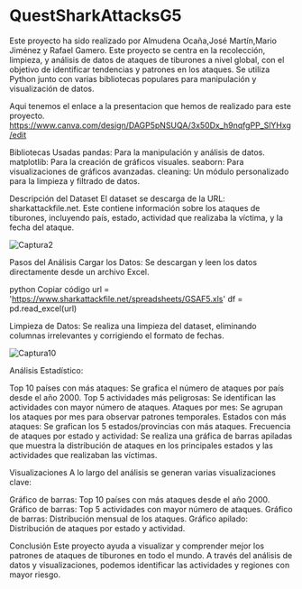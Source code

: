 # QuestSharkAttacksG5


Este proyecto ha sido realizado por Almudena Ocaña,José Martín,Mario Jiménez y Rafael Gamero. Este proyecto se centra en la recolección, limpieza, y análisis de datos de ataques de tiburones a nivel global, con el objetivo de identificar tendencias y patrones en los ataques. Se utiliza Python junto con varias bibliotecas populares para manipulación y visualización de datos.

Aqui tenemos el enlace a la presentacion que hemos de realizado para este proyecto.
https://www.canva.com/design/DAGP5pNSUQA/3x50Dx_h9nqfgPP_SlYHxg/edit

Bibliotecas Usadas
pandas: Para la manipulación y análisis de datos.
matplotlib: Para la creación de gráficos visuales.
seaborn: Para visualizaciones de gráficos avanzadas.
cleaning: Un módulo personalizado para la limpieza y filtrado de datos.

Descripción del Dataset
El dataset se descarga de la URL: sharkattackfile.net. Este contiene información sobre los ataques de tiburones, incluyendo país, estado, actividad que realizaba la víctima, y la fecha del ataque.

![Captura2](https://github.com/user-attachments/assets/600637fc-f569-40f8-9cd0-e5bfaef148a2)

Pasos del Análisis
Cargar los Datos: Se descargan y leen los datos directamente desde un archivo Excel.

python
Copiar código
url = 'https://www.sharkattackfile.net/spreadsheets/GSAF5.xls'
df = pd.read_excel(url)

Limpieza de Datos: Se realiza una limpieza del dataset, eliminando columnas irrelevantes y corrigiendo el formato de fechas.

![Captura10](https://github.com/user-attachments/assets/03d1dd6d-cf34-4805-be4b-1d36af11575d)


Análisis Estadístico:

Top 10 países con más ataques: Se grafica el número de ataques por país desde el año 2000.
Top 5 actividades más peligrosas: Se identifican las actividades con mayor número de ataques.
Ataques por mes: Se agrupan los ataques por mes para observar patrones temporales.
Estados con más ataques: Se grafican los 5 estados/provincias con más ataques.
Frecuencia de ataques por estado y actividad: Se realiza una gráfica de barras apiladas que muestra la distribución de ataques en los principales estados y las actividades que realizaban las víctimas.

Visualizaciones
A lo largo del análisis se generan varias visualizaciones clave:

Gráfico de barras: Top 10 países con más ataques desde el año 2000.
Gráfico de barras: Top 5 actividades con mayor número de ataques.
Gráfico de barras: Distribución mensual de los ataques.
Gráfico apilado: Distribución de ataques por estado y actividad.


Conclusión
Este proyecto ayuda a visualizar y comprender mejor los patrones de ataques de tiburones en todo el mundo. A través del análisis de datos y visualizaciones, podemos identificar las actividades y regiones con mayor riesgo.

